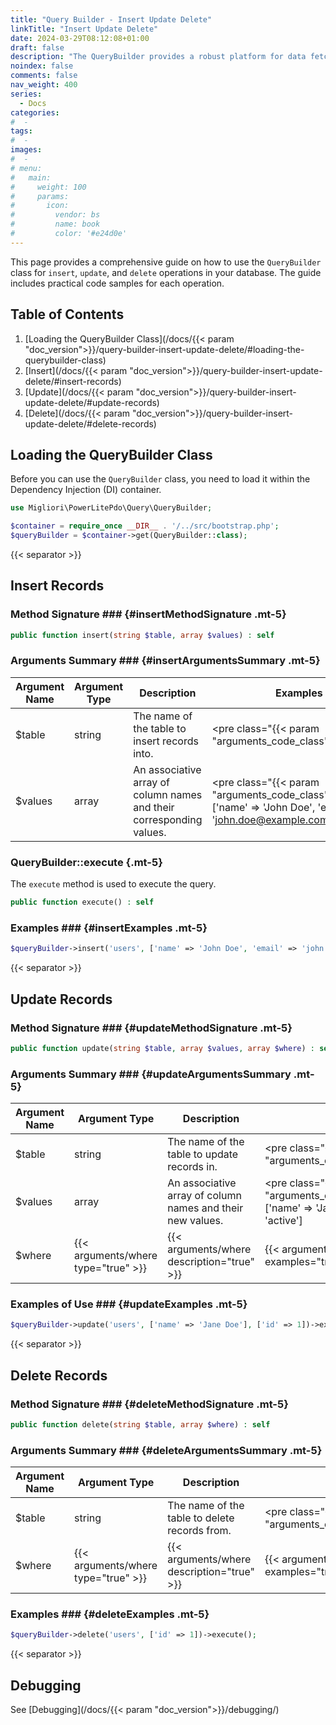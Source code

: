 ```yaml
---
title: "Query Builder - Insert Update Delete"
linkTitle: "Insert Update Delete"
date: 2024-03-29T08:12:08+01:00
draft: false
description: "The QueryBuilder provides a robust platform for data fetching and conversion. Understand the key principles for effective data manipulation."
noindex: false
comments: false
nav_weight: 400
series:
  - Docs
categories:
#  -
tags:
#  -
images:
#  -
# menu:
#   main:
#     weight: 100
#     params:
#       icon:
#         vendor: bs
#         name: book
#         color: '#e24d0e'
---
```


This page provides a comprehensive guide on how to use the `QueryBuilder` class for `insert`, `update`, and `delete` operations in your database. The guide includes practical code samples for each operation.

## Table of Contents

1. [Loading the QueryBuilder Class](/docs/{{< param "doc_version">}}/query-builder-insert-update-delete/#loading-the-querybuilder-class)
2. [Insert](/docs/{{< param "doc_version">}}/query-builder-insert-update-delete/#insert-records)
3. [Update](/docs/{{< param "doc_version">}}/query-builder-insert-update-delete/#update-records)
4. [Delete](/docs/{{< param "doc_version">}}/query-builder-insert-update-delete/#delete-records)

<!--more-->

## Loading the QueryBuilder Class

Before you can use the `QueryBuilder` class, you need to load it within the Dependency Injection (DI) container.

```php
use Migliori\PowerLitePdo\Query\QueryBuilder;

$container = require_once __DIR__ . '/../src/bootstrap.php';
$queryBuilder = $container->get(QueryBuilder::class);
```

{{< separator >}}

<article>

## Insert Records

### Method Signature ### {#insertMethodSignature .mt-5}

```php
public function insert(string $table, array $values) : self
```

### Arguments Summary ### {#insertArgumentsSummary .mt-5}

| Argument Name | Argument Type | Description | Examples |
| --- | --- | --- | --- |
| $table | string | The name of the table to insert records into. | <pre class="{{< param "arguments_code_class">}}">'users'</pre> |
| $values | array | An associative array of column names and their corresponding values. | <pre class="{{< param "arguments_code_class">}}">['name' => 'John Doe', 'email' => 'john.doe@example.com']</pre> |

### QueryBuilder::execute {.mt-5}

The `execute` method is used to execute the query.

```php
public function execute() : self
```

### Examples ### {#insertExamples .mt-5}

```php
$queryBuilder->insert('users', ['name' => 'John Doe', 'email' => 'john.doe@example.com'])->execute();
```

</article>

{{< separator >}}

<article>

## Update Records

### Method Signature ### {#updateMethodSignature .mt-5}

```php
public function update(string $table, array $values, array $where) : self
```

### Arguments Summary ### {#updateArgumentsSummary .mt-5}

| Argument Name | Argument Type | Description | Examples |
| --- | --- | --- | --- |
| $table | string | The name of the table to update records in. | <pre class="{{< param "arguments_code_class">}}">'users'</pre> |
| $values | array | An associative array of column names and their new values. | <pre class="{{< param "arguments_code_class">}}">['name' => 'Jane Doe', 'status' => 'active']</pre> |
| $where | {{< arguments/where type="true" >}} | {{< arguments/where description="true" >}} | {{< arguments/where examples="true" >}} |

### Examples of Use ### {#updateExamples .mt-5}

```php
$queryBuilder->update('users', ['name' => 'Jane Doe'], ['id' => 1])->execute();
```

</article>

{{< separator >}}

<article>

## Delete Records

### Method Signature ### {#deleteMethodSignature .mt-5}

```php
public function delete(string $table, array $where) : self
```

### Arguments Summary ### {#deleteArgumentsSummary .mt-5}

| Argument Name | Argument Type | Description | Examples |
| --- | --- | --- | --- |
| $table | string | The name of the table to delete records from. | <pre class="{{< param "arguments_code_class">}}">'users'</pre> |
| $where | {{< arguments/where type="true" >}} | {{< arguments/where description="true" >}} | {{< arguments/where examples="true" >}} |

### Examples ### {#deleteExamples .mt-5}

```php
$queryBuilder->delete('users', ['id' => 1])->execute();
```

</article>

{{< separator >}}

<article>

## Debugging

See [Debugging](/docs/{{< param "doc_version">}}/debugging/)

</article>
